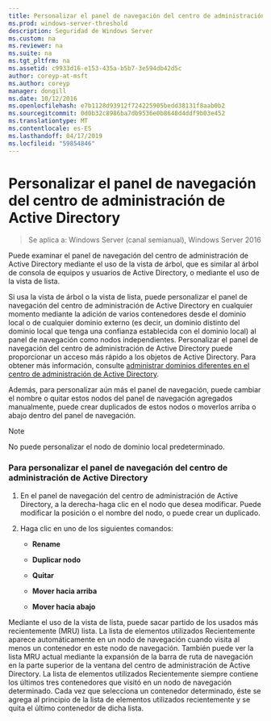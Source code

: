 ```yaml
---
title: Personalizar el panel de navegación del centro de administración de Active Directory
ms.prod: windows-server-threshold
description: Seguridad de Windows Server
ms.custom: na
ms.reviewer: na
ms.suite: na
ms.tgt_pltfrm: na
ms.assetid: c9933d16-e153-435a-b5b7-3e594db42d5c
author: coreyp-at-msft
ms.author: coreyp
manager: dongill
ms.date: 10/12/2016
ms.openlocfilehash: e7b1128d93912f724225905bedd38131f8aab0b2
ms.sourcegitcommit: 0d0b32c8986ba7db9536e0b8648d4ddf9b03e452
ms.translationtype: MT
ms.contentlocale: es-ES
ms.lasthandoff: 04/17/2019
ms.locfileid: "59854846"
---
```

# <a name="customize-the-active-directory-administrative-center-navigation-pane"></a>Personalizar el panel de navegación del centro de administración de Active Directory

>Se aplica a: Windows Server (canal semianual), Windows Server 2016

  Puede examinar el panel de navegación del centro de administración de Active Directory mediante el uso de la vista de árbol, que es similar al árbol de consola de equipos y usuarios de Active Directory, o mediante el uso de la vista de lista.

 Si usa la vista de árbol o la vista de lista, puede personalizar el panel de navegación del centro de administración de Active Directory en cualquier momento mediante la adición de varios contenedores desde el dominio local o de cualquier dominio externo \(es decir, un dominio distinto del dominio local que tenga una confianza establecida con el dominio local\) al panel de navegación como nodos independientes. Personalizar el panel de navegación del centro de administración de Active Directory puede proporcionar un acceso más rápido a los objetos de Active Directory. Para obtener más información, consulte [administrar dominios diferentes en el centro de administración de Active Directory](manage-different-domains-in-active-directory-administrative-center.md).

 Además, para personalizar aún más el panel de navegación, puede cambiar el nombre o quitar estos nodos del panel de navegación agregados manualmente, puede crear duplicados de estos nodos o moverlos arriba o abajo dentro del panel de navegación.

> [!NOTE]
>  No puede personalizar el nodo de dominio local predeterminado.

### <a name="to-customize-the-active-directory-administrative-center-navigation-pane"></a>Para personalizar el panel de navegación del centro de administración de Active Directory

1.  En el panel de navegación del centro de administración de Active Directory, a la derecha\-haga clic en el nodo que desea modificar. Puede modificar la posición o el nombre del nodo, o puede crear un duplicado.

2.  Haga clic en uno de los siguientes comandos:

    -   **Rename**

    -   **Duplicar nodo**

    -   **Quitar**

    -   **Mover hacia arriba**

    -   **Mover hacia abajo**

 Mediante el uso de la vista de lista, puede sacar partido de los usados más recientemente \(MRU\) lista. La lista de elementos utilizados Recientemente aparece automáticamente en un nodo de navegación cuando visita al menos un contenedor en este nodo de navegación. También puede ver la lista MRU actual mediante la expansión de la barra de ruta de navegación en la parte superior de la ventana del centro de administración de Active Directory. La lista de elementos utilizados Recientemente siempre contiene los últimos tres contenedores que visitó en un nodo de navegación determinado. Cada vez que selecciona un contenedor determinado, éste se agrega al principio de la lista de elementos utilizados recientemente y se quita el último contenedor de dicha lista.

  

